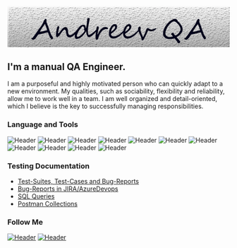 ![Header](https://github.com/JustRom21/Andreev_Roman_D/blob/main/assets/123.png)
## I'm a manual QA Engineer.
I am a purposeful and highly motivated person who can quickly adapt to a new environment. My qualities, such as sociability, flexibility and reliability, allow me to work well in a team.
I am well organized and detail-oriented, which I believe is the key to successfully managing responsibilities.

### Language and Tools
![Header](https://img.shields.io/badge/Jira-090909?style=for-the-badge&logo=jira&logoColor=136be1)
![Header](https://img.shields.io/badge/Postman-090909?style=for-the-badge&logo=postman&logoColor=f76935)
![Header](https://img.shields.io/badge/Swagger-090909?style=for-the-badge&logo=swagger&logoColor=7ede2b)
![Header](https://img.shields.io/badge/Github-090909?style=for-the-badge&logo=github&logoColor=8cc4d7)
![Header](https://img.shields.io/badge/AzureDevops-090909?style=for-the-badge&logo=azuredevops&logoColor=0074d0)
![Header](https://img.shields.io/badge/MySQL-090909?style=for-the-badge&logo=mysql&logoColor=00618a)
![Header](https://img.shields.io/badge/DevTools-090909?style=for-the-badge&logo=googlechrome&logoColor=2674f2)
![Header](https://img.shields.io/badge/AndroidStudio-090909?style=for-the-badge&logo=androidstudio&logoColor=3ad07d)
![Header](https://img.shields.io/badge/TestRail-090909?style=for-the-badge&logo=&logoColor=71b556)
![Header](https://img.shields.io/badge/Fiddler-090909?style=for-the-badge&logo=fiddler&logoColor=8cc4d7)
![Header](https://img.shields.io/badge/CharlesProxy-090909?style=for-the-badge&logo=charlesproxy&logoColor=8cc4d7)

### Testing Documentation

- [Test-Suites, Test-Cases and Bug-Reports](https://github.com/JustRom21/Testing-documentation_examples)
- [Bug-Reports in JIRA/AzureDevops](https://github.com/JustRom21/Bug-reports_JIRA-Azure)
- [SQL Queries](https://github.com/JustRom21/MySQL_Queries)
- [Postman Collections](https://github.com/JustRom21/Postman_Collection_PetShop/blob/main/README.md)

### Follow Me
[![Header](https://img.shields.io/badge/Instagram-090909?style=for-the-badge&logo=instagram&logoColor=9939a3)](https://www.instagram.com/justrom21/)
[![Header](https://img.shields.io/badge/Telegram-090909?style=for-the-badge&logo=telegram&logoColor=31a5db)](https://t.me/justRom21)
